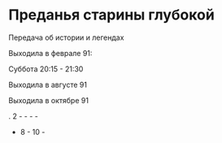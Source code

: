# Преданья старины глубокой

Передача об истории и легендах

Выходила в феврале 91:

Суббота 20:15 - 21:30

Выходила в августе 91

Выходила в октябре 91

.   2   -   -   -   -
-   8   -   10  -
